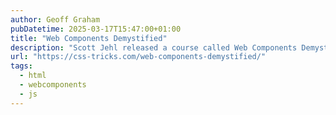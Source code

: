 ```yaml
---
author: Geoff Graham
pubDatetime: 2025-03-17T15:47:00+01:00
title: "Web Components Demystified"
description: "Scott Jehl released a course called Web Components Demystified. This is my full set of notes from Scott's course."
url: "https://css-tricks.com/web-components-demystified/"
tags:
  - html
  - webcomponents
  - js
---
```

